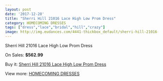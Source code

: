 ```yaml
---
layout: post
date: '2017-12-28'
title: "Sherri Hill 21016 Lace High Low Prom Dress"
category: HOMECOMING DRESSES
tags: ["dress","lace","bridal","hill","crazy"]
image: http://img.eudances.com/4441-thickbox_default/sherri-hill-21016-lace-high-low-prom-dress.jpg
---
```

Sherri Hill 21016 Lace High Low Prom Dress

On Sales: **$562.99**
<a href="https://www.eudances.com/en/homecoming-dresses/1484-sherri-hill-21016-lace-high-low-prom-dress.html"><amp-img layout="responsive" width="600" height="600" src="//img.eudances.com/4441-thickbox_default/sherri-hill-21016-lace-high-low-prom-dress.jpg" alt="Sherri Hill 21016 Lace High Low Prom Dress 0" /></a>
<a href="https://www.eudances.com/en/homecoming-dresses/1484-sherri-hill-21016-lace-high-low-prom-dress.html"><amp-img layout="responsive" width="600" height="600" src="//img.eudances.com/4446-thickbox_default/sherri-hill-21016-lace-high-low-prom-dress.jpg" alt="Sherri Hill 21016 Lace High Low Prom Dress 1" /></a>
<a href="https://www.eudances.com/en/homecoming-dresses/1484-sherri-hill-21016-lace-high-low-prom-dress.html"><amp-img layout="responsive" width="600" height="600" src="//img.eudances.com/4445-thickbox_default/sherri-hill-21016-lace-high-low-prom-dress.jpg" alt="Sherri Hill 21016 Lace High Low Prom Dress 2" /></a>
<a href="https://www.eudances.com/en/homecoming-dresses/1484-sherri-hill-21016-lace-high-low-prom-dress.html"><amp-img layout="responsive" width="600" height="600" src="//img.eudances.com/4444-thickbox_default/sherri-hill-21016-lace-high-low-prom-dress.jpg" alt="Sherri Hill 21016 Lace High Low Prom Dress 3" /></a>
<a href="https://www.eudances.com/en/homecoming-dresses/1484-sherri-hill-21016-lace-high-low-prom-dress.html"><amp-img layout="responsive" width="600" height="600" src="//img.eudances.com/4443-thickbox_default/sherri-hill-21016-lace-high-low-prom-dress.jpg" alt="Sherri Hill 21016 Lace High Low Prom Dress 4" /></a>
<a href="https://www.eudances.com/en/homecoming-dresses/1484-sherri-hill-21016-lace-high-low-prom-dress.html"><amp-img layout="responsive" width="600" height="600" src="//img.eudances.com/4442-thickbox_default/sherri-hill-21016-lace-high-low-prom-dress.jpg" alt="Sherri Hill 21016 Lace High Low Prom Dress 5" /></a>

Buy it: [Sherri Hill 21016 Lace High Low Prom Dress](https://www.eudances.com/en/homecoming-dresses/1484-sherri-hill-21016-lace-high-low-prom-dress.html "Sherri Hill 21016 Lace High Low Prom Dress")

View more: [HOMECOMING DRESSES](https://www.eudances.com/en/15-homecoming-dresses "HOMECOMING DRESSES")